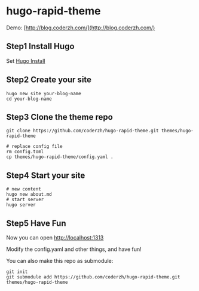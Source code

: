 # hugo-rapid-theme

Demo: [http://blog.coderzh.com/](http://blog.coderzh.com/)

## Step1 Install Hugo

Set [Hugo Install](http://www.gohugo.org/doc/overview/installing/)

## Step2 Create your site

```
hugo new site your-blog-name
cd your-blog-name
```

## Step3 Clone the theme repo

```
git clone https://github.com/coderzh/hugo-rapid-theme.git themes/hugo-rapid-theme

# replace config file
rm config.toml
cp themes/hugo-rapid-theme/config.yaml .
```

## Step4 Start your site

```
# new content
hugo new about.md
# start server
hugo server
```

## Step5 Have Fun

Now you can open [http://localhost:1313](http://localhost:1313)

Modify the config.yaml and other things, and have fun!

You can also make this repo as submodule:

```
git init
git submodule add https://github.com/coderzh/hugo-rapid-theme.git themes/hugo-rapid-theme
``` 

